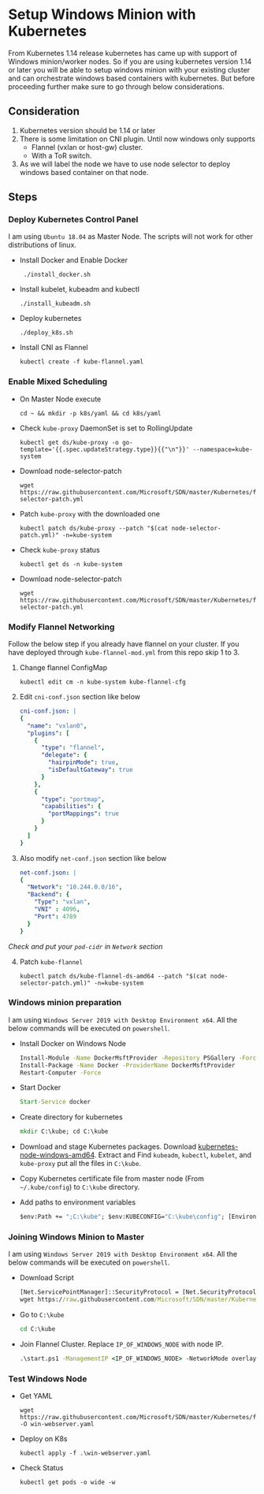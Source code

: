 # Setup Windows Minion with Kubernetes
From Kubernetes 1.14 release kubernetes has came up with support of Windows minion/worker nodes. So if you are using kubernetes version 1.14 or later you will be able to setup windows minion with your existing cluster and can orchestrate windows based containers with kubernetes.
But before proceeding further make sure to go through below considerations.

## Consideration
1. Kubernetes version should be 1.14 or later
2. There is some limitation on CNI plugin. Until now windows only supports
   * Flannel (vxlan or host-gw) cluster.
   * With a ToR switch.
3. As we will label the node we have to use node selector to deploy windows based container on that node.

## Steps
### Deploy Kubernetes Control Panel
I am using `Ubuntu 18.04` as Master Node. The scripts will not work for other distributions of linux.
* Install Docker and Enable Docker
    ```shell
     ./install_docker.sh
    ```
	
* Install kubelet, kubeadm and kubectl
    ```shell
    ./install_kubeadm.sh
    ```

* Deploy kubernetes
    ```shell
    ./deploy_k8s.sh 
    ```
  
* Install CNI as Flannel
    ```shell
    kubectl create -f kube-flannel.yaml
    ```

###  Enable Mixed Scheduling
* On Master Node execute
    ```shell
    cd ~ && mkdir -p k8s/yaml && cd k8s/yaml
    ```
  
* Check `kube-proxy` DaemonSet is set to RollingUpdate
    ```shell
    kubectl get ds/kube-proxy -o go-template='{{.spec.updateStrategy.type}}{{"\n"}}' --namespace=kube-system
    ```
  
* Download node-selector-patch
    ```shell
    wget https://raw.githubusercontent.com/Microsoft/SDN/master/Kubernetes/flannel/l2bridge/manifests/node-selector-patch.yml
    ```
  
* Patch `kube-proxy` with the downloaded one
    ```shell
    kubectl patch ds/kube-proxy --patch "$(cat node-selector-patch.yml)" -n=kube-system
    ```
  
* Check `kube-proxy` status
    ```shell
    kubectl get ds -n kube-system
    ```
  
* Download node-selector-patch
    ```shell
    wget https://raw.githubusercontent.com/Microsoft/SDN/master/Kubernetes/flannel/l2bridge/manifests/node-selector-patch.yml
    ```

###  Modify Flannel Networking
Follow the below step if you already have flannel on your cluster. If you have deployed through `kube-flannel-mod.yml` from this repo skip 1 to 3.
1. Change flannel ConfigMap
    ```shell
    kubectl edit cm -n kube-system kube-flannel-cfg
    ```
  
2. Edit `cni-conf.json` section like below
    ```yaml
    cni-conf.json: |
    {
      "name": "vxlan0",
      "plugins": [
        {
          "type": "flannel",
          "delegate": {
            "hairpinMode": true,
            "isDefaultGateway": true
          }
        },
        {
          "type": "portmap",
          "capabilities": {
            "portMappings": true
          }
        }
      ]
    }
    ```
  
3. Also modify `net-conf.json` section like below
    ```yaml
    net-conf.json: |
    {
      "Network": "10.244.0.0/16",
      "Backend": {
        "Type": "vxlan",
        "VNI" : 4096,
        "Port": 4789
      }
    }
    ```
  *Check and put your `pod-cidr` in `Network` section*
  
4. Patch `kube-flannel`
    ```shell
    kubectl patch ds/kube-flannel-ds-amd64 --patch "$(cat node-selector-patch.yml)" -n=kube-system
    ```

###  Windows minion preparation
I am using `Windows Server 2019 with Desktop Environment x64`. All the below commands will be executed on `powershell`.
* Install Docker on Windows Node
    ```bat
    Install-Module -Name DockerMsftProvider -Repository PSGallery -Force
    Install-Package -Name Docker -ProviderName DockerMsftProvider
    Restart-Computer -Force
    ```

* Start Docker
    ```bat
    Start-Service docker
    ```

* Create directory for kubernetes
    ```bat
    mkdir C:\kube; cd C:\kube
    ```
  
* Download and stage Kubernetes packages. Download [kubernetes-node-windows-amd64](https://dl.k8s.io/v1.15.6/kubernetes-node-windows-amd64.tar.gz). Extract and Find `kubeadm`, `kubectl`, `kubelet`, and `kube-proxy` put all the files in `C:\kube`.

* Copy Kubernetes certificate file from master node (From `~/.kube/config`) to `C:\kube` directory.

* Add paths to environment variables
    ```bat
    $env:Path += ";C:\kube"; $env:KUBECONFIG="C:\kube\config"; [Environment]::SetEnvironmentVariable("Path", $env:Path + ";C:\kube", [EnvironmentVariableTarget]::Machine); [Environment]::SetEnvironmentVariable("KUBECONFIG", "C:\kube\config", [EnvironmentVariableTarget]::User)
    ```

###  Joining Windows Minion to Master
I am using `Windows Server 2019 with Desktop Environment x64`. All the below commands will be executed on `powershell`.
* Download Script
    ```bat
    [Net.ServicePointManager]::SecurityProtocol = [Net.SecurityProtocolType]::Tls12
    wget https://raw.githubusercontent.com/Microsoft/SDN/master/Kubernetes/flannel/start.ps1 -o c:\k\start.ps1
    ```

* Go to `C:\kube`
    ```bat
    cd C:\kube
    ```

* Join Flannel Cluster. Replace `IP_OF_WINDOWS_NODE` with node IP.
    ```bat
    .\start.ps1 -ManagementIP <IP_OF_WINDOWS_NODE> -NetworkMode overlay -InterfaceName Ethernet -Verbose

###  Test Windows Node
* Get YAML
    ```shell
    wget https://raw.githubusercontent.com/Microsoft/SDN/master/Kubernetes/flannel/l2bridge/manifests/simpleweb.yml -O win-webserver.yaml
    ```

* Deploy on K8s
    ```shell
    kubectl apply -f .\win-webserver.yaml
    ```

* Check Status
    ```shell
    kubectl get pods -o wide -w
    ```
